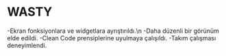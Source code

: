 # WASTY
-Ekran fonksiyonlara ve widgetlara ayrıştırıldı.\n
-Daha düzenli bir görünüm elde edildi.
-Clean Code prensiplerine uyulmaya çalışıldı.
-Takım çalışması deneyimlendi.
